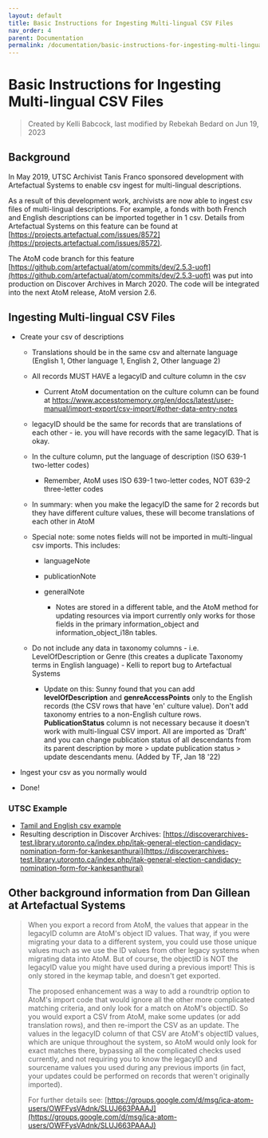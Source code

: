 ```yaml
---
layout: default
title: Basic Instructions for Ingesting Multi-lingual CSV Files
nav_order: 4
parent: Documentation
permalink: /documentation/basic-instructions-for-ingesting-multi-lingual-csv-files
---
```


# Basic Instructions for Ingesting Multi-lingual CSV Files

> Created by Kelli Babcock, last modified by Rebekah Bedard on Jun 19, 2023

## Background
In May 2019, UTSC Archivist Tanis Franco sponsored development with Artefactual Systems to enable csv ingest for multi-lingual descriptions.

As a result of this development work, archivists are now able to ingest csv files of multi-lingual descriptions. For example, a fonds with both French and English descriptions can be imported together in 1 csv. Details from Artefactual Systems on this feature can be found at [https://projects.artefactual.com/issues/8572](https://projects.artefactual.com/issues/8572). 

The AtoM code branch for this feature [https://github.com/artefactual/atom/commits/dev/2.5.3-uoft](https://github.com/artefactual/atom/commits/dev/2.5.3-uoft) was put into production on Discover Archives in March 2020. The code will be integrated into the next AtoM release, AtoM version 2.6. 

## Ingesting Multi-lingual CSV Files

* Create your csv of descriptions

    * Translations should be in the same csv and alternate language (English 1, Other language 1, English 2, Other language 2)

    * All records MUST HAVE a legacyID and culture column in the csv

        * Current AtoM documentation on the culture column can be found at https://www.accesstomemory.org/en/docs/latest/user-manual/import-export/csv-import/#other-data-entry-notes  

    * legacyID should be the same for records that are translations of each other - ie. you will have records with the same legacyID. That is okay.

    * In the culture column, put the language of description (ISO 639-1 two-letter codes)

        * Remember, AtoM uses ISO 639-1 two-letter codes, NOT 639-2 three-letter codes

    * In summary: when you make the legacyID the same for 2 records but they have different culture values, these will become translations of each other in AtoM

    * Special note: some notes fields will not be imported in multi-lingual csv imports. This includes:

        * languageNote

        * publicationNote

        * generalNote

            * Notes are stored in a different table, and the AtoM method for updating resources via import currently only works for those fields in the primary information_object and information_object_i18n tables. 

    * Do not include any data in taxonomy columns - i.e. LevelOfDescription or Genre (this creates a duplicate Taxonomy terms in English language) - Kelli to report bug to Artefactual Systems

        * Update on this: Sunny found that you can add **levelOfDescription** and **genreAccessPoints** only to the English records (the CSV rows that have 'en' culture value). Don't add taxonomy entries to a non-English culture rows. **PublicationStatus** column is not necessary because it doesn't work with multi-lingual CSV import. All are imported as 'Draft' and you can change publication status of all descendants from its parent description by  more > update publication status > update descendants menu. (Added by TF, Jan 18 '22)

* Ingest your csv as you normally would

* Done!

### UTSC Example
* [Tamil and English csv example](attachments/TamilTest_20220118.csv)
* Resulting description in Discover Archives: [https://discoverarchives-test.library.utoronto.ca/index.php/itak-general-election-candidacy-nomination-form-for-kankesanthurai](https://discoverarchives-test.library.utoronto.ca/index.php/itak-general-election-candidacy-nomination-form-for-kankesanthurai)


## Other background information from Dan Gillean at Artefactual Systems

> When you export a record from AtoM, the values that appear in the legacyID column are AtoM's object ID values. That way, if you were migrating your data to a different system, you could use those unique values much as we use the ID values from other legacy systems when migrating data into AtoM. But of course, the objectID is NOT the legacyID value you might have used during a previous import! This is only stored in the keymap table, and doesn't get exported. 
> 
> The proposed enhancement was a way to add a roundtrip option to AtoM's import code that would ignore all the other more complicated matching criteria, and only look for a match on AtoM's objectID. So you would export a CSV from AtoM, make some updates (or add translation rows), and then re-import the CSV as an update. The values in the legacyID column of that CSV are AtoM's objectID values, which are unique throughout the system, so AtoM would only look for exact matches there, bypassing all the complicated checks used currently, and not requiring you to know the legacyID and sourcename values you used during any previous imports (in fact, your updates could be performed on records that weren't originally imported). 
> 
> For further details see: [https://groups.google.com/d/msg/ica-atom-users/OWFFysVAdnk/SLUJ663PAAAJ](https://groups.google.com/d/msg/ica-atom-users/OWFFysVAdnk/SLUJ663PAAAJ)
